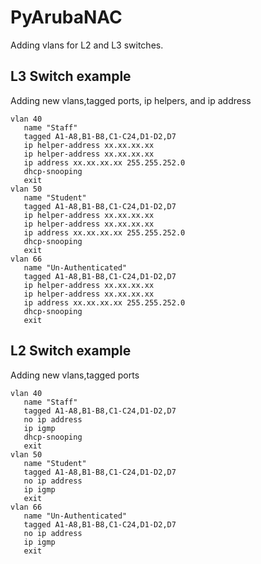 # PyArubaNAC
Adding vlans for L2 and L3 switches. 
 
## L3 Switch example
Adding new vlans,tagged ports, ip helpers, and ip address
```cisco
vlan 40
   name "Staff"
   tagged A1-A8,B1-B8,C1-C24,D1-D2,D7
   ip helper-address xx.xx.xx.xx
   ip helper-address xx.xx.xx.xx
   ip address xx.xx.xx.xx 255.255.252.0
   dhcp-snooping
   exit
vlan 50
   name "Student"
   tagged A1-A8,B1-B8,C1-C24,D1-D2,D7
   ip helper-address xx.xx.xx.xx
   ip helper-address xx.xx.xx.xx
   ip address xx.xx.xx.xx 255.255.252.0
   dhcp-snooping
   exit
vlan 66
   name "Un-Authenticated"
   tagged A1-A8,B1-B8,C1-C24,D1-D2,D7
   ip helper-address xx.xx.xx.xx
   ip helper-address xx.xx.xx.xx
   ip address xx.xx.xx.xx 255.255.252.0
   dhcp-snooping
   exit
```

## L2 Switch example
Adding new vlans,tagged ports
```cisco
vlan 40
   name "Staff"
   tagged A1-A8,B1-B8,C1-C24,D1-D2,D7
   no ip address
   ip igmp
   dhcp-snooping
   exit
vlan 50
   name "Student"
   tagged A1-A8,B1-B8,C1-C24,D1-D2,D7
   no ip address
   ip igmp
   exit
vlan 66
   name "Un-Authenticated"
   tagged A1-A8,B1-B8,C1-C24,D1-D2,D7
   no ip address
   ip igmp
   exit
```
